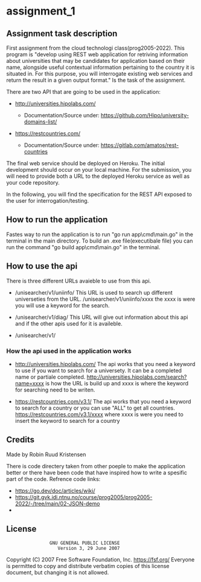 # assignment_1
## Assignment task description
First assignment from the cloud technologi class(prog2005-2022).
This program is "develop using REST web application for retriving information about universities that may be candidates for application based on their name, alongside useful contextual information pertaining to the country it is situated in. For this purpose, you will interrogate existing web services and return the result in a given output format." Is the task of the assignment. 

There are two API that are going to be used in the application:

- http://universities.hipolabs.com/
  - Documentation/Source under: https://github.com/Hipo/university-domains-list/

- https://restcountries.com/
  - Documentation/Source under: https://gitlab.com/amatos/rest-countries

The final web service should be deployed on Heroku. The initial development should occur on your local machine. For the submission, you will need to provide both a URL to the deployed Heroku service as well as your code repository.

In the following, you will find the specification for the REST API exposed to the user for interrogation/testing.

## How to run the application
Fastes way to run the application is to run "go run app\cmd\main.go" in the terminal in the main directory.
To build an .exe file(executibale file) you can run the command "go build app\cmd\main.go" in the terminal.

## How to use the api
There is three different URLs avaieble to use from this api.

- /unisearcher/v1/uniinfo/
  This URL is used to search up different universeties from the URL. /unisearcher/v1/uniinfo/xxxx the xxxx is were you will use a keyword for the search. 

- /unisearcher/v1/diag/
  This URL will give out information about this api and if the other apis used for it is availeble.

- /unisearcher/v1/

### How the api used in the application works
- http://universities.hipolabs.com/
  The api works that you need a keyword to use if you want to search for a universety. It can be a completed name or partiale completed. http://universities.hipolabs.com/search?name=xxxx is how the URL is build up and xxxx is where the keyword for searching need to be writen. 

- https://restcountries.com/v3.1/
  The api works that you need a keyword to search for a country or you can use "ALL" to get all countries. https://restcountries.com/v3.1/xxxx where xxxx is were you need to insert the keyword to search for a country

## Credits
Made by Robin Ruud Kristensen

There is code directery taken from other poeple to make the application better or there have been code that have inspired how to write a spesific part of the code.
Refrence code links:
- https://go.dev/doc/articles/wiki/
- https://git.gvk.idi.ntnu.no/course/prog2005/prog2005-2022/-/tree/main/02-JSON-demo
- 

## License
                    GNU GENERAL PUBLIC LICENSE
                       Version 3, 29 June 2007

 Copyright (C) 2007 Free Software Foundation, Inc. <https://fsf.org/>
 Everyone is permitted to copy and distribute verbatim copies
 of this license document, but changing it is not allowed.
